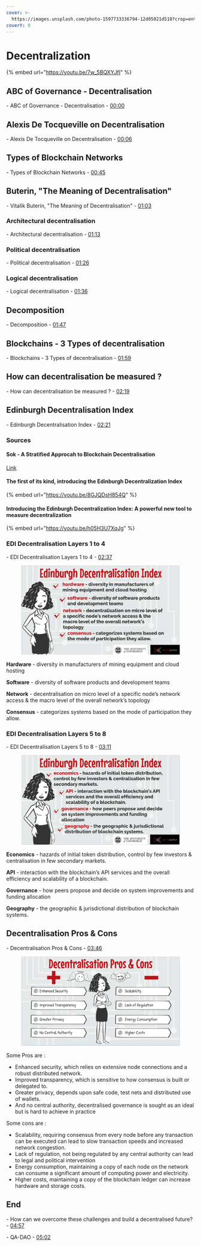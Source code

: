 ```yaml
---
cover: >-
  https://images.unsplash.com/photo-1597733336794-12d05021d510?crop=entropy&cs=tinysrgb&fm=jpg&ixid=MnwxOTcwMjR8MHwxfHNlYXJjaHwyfHxuZXR3b3JrfGVufDB8fHx8MTY1OTkxMjU3Nw&ixlib=rb-1.2.1&q=80
coverY: 0
---
```


# Decentralization

{% embed url="https://youtu.be/7w_5BQXYJfI" %}

## ABC of Governance - Decentralisation

\- ABC of Governance - Decentralisation - [00:00](https://www.youtube.com/watch?v=7w\_5BQXYJfI\&t=0s)&#x20;

## Alexis De Tocqueville on Decentralisation

\- Alexis De Tocqueville on Decentralisation - [00:06](https://www.youtube.com/watch?v=7w\_5BQXYJfI\&t=6s)&#x20;

## Types of Blockchain Networks

\- Types of Blockchain Networks - [00:45](https://www.youtube.com/watch?v=7w\_5BQXYJfI\&t=45s)&#x20;

## Buterin, "The Meaning of Decentralisation"

\- Vitalik Buterin, "The Meaning of Decentralisation" - [01:03](https://www.youtube.com/watch?v=7w\_5BQXYJfI\&t=63s)&#x20;

### Architectural decentralisation

\- Architectural decentralisation - [01:13](https://www.youtube.com/watch?v=7w\_5BQXYJfI\&t=73s)&#x20;

### Political decentralisation

\- Political decentralisation - [01:26](https://www.youtube.com/watch?v=7w\_5BQXYJfI\&t=86s)&#x20;

### Logical decentralisation

\- Logical decentralisation - [01:36](https://www.youtube.com/watch?v=7w\_5BQXYJfI\&t=96s)&#x20;

## Decomposition

\- Decomposition - [01:47](https://www.youtube.com/watch?v=7w\_5BQXYJfI\&t=107s)&#x20;

## Blockchains - 3 Types of decentralisation

\- Blockchains - 3 Types of decentralisation - [01:59](https://www.youtube.com/watch?v=7w\_5BQXYJfI\&t=119s)&#x20;

## How can decentralisation be measured ?

\- How can decentralisation be measured ? - [02:19](https://www.youtube.com/watch?v=7w\_5BQXYJfI\&t=139s)&#x20;

## Edinburgh Decentralisation Index

\- Edinburgh Decentralisation Index - [02:21](https://www.youtube.com/watch?v=7w\_5BQXYJfI\&t=141s)&#x20;

### Sources

#### Sok - A Stratified Approcah to Blockchain Decentralisation

[Link](https://arxiv.org/pdf/2211.01291.pdf)

#### The first of its kind, introducing the Edinburgh Decentralization Index

{% embed url="https://youtu.be/8GJQDsH854Q" %}

#### Introducing the Edinburgh Decentralization Index: A powerful new tool to measure decentralization

{% embed url="https://youtu.be/h05H3U7XqJg" %}

### &#x20;EDI Decentralisation Layers 1 to 4

\- EDI Decentralisation Layers 1 to 4 - [02:37](https://www.youtube.com/watch?v=7w\_5BQXYJfI\&t=157s)&#x20;

<figure><img src="../.gitbook/assets/Screenshot from 2023-06-14 17-25-28.png" alt=""><figcaption></figcaption></figure>

**Hardware** - diversity in manufacturers of mining equipment and cloud hosting

**Software** - diversity of software products and development teams

**Network** - decentralisation on micro level of a specific node’s network access & the macro level of the overall network’s topology

**Consensus** - categorizes systems based on the mode of participation they allow.

### EDI Decentralisation Layers 5 to 8&#x20;

\- EDI Decentralisation Layers 5 to 8 - [03:11](https://www.youtube.com/watch?v=7w\_5BQXYJfI\&t=191s)&#x20;

<figure><img src="../.gitbook/assets/Screenshot from 2023-06-14 17-25-49.png" alt=""><figcaption></figcaption></figure>

**Economics** - hazards of initial token distribution, control by few investors & centralisation in few secondary markets.

**API** - interaction with the blockchain’s API services and the overall efficiency and scalability of a blockchain.

**Governance** - how peers propose and decide on system improvements and funding allocation

**Geography** - the geographic & jurisdictional distribution of blockchain systems.

## Decentralisation Pros & Cons

\- Decentralisation Pros & Cons - [03:46](https://www.youtube.com/watch?v=7w\_5BQXYJfI\&t=226s)&#x20;

<figure><img src="../.gitbook/assets/Screenshot from 2023-06-14 17-27-57.png" alt=""><figcaption></figcaption></figure>

Some Pros are :&#x20;

* Enhanced security, which relies on extensive node connections and a robust distributed network.&#x20;
* Improved transparency, which is sensitive to how consensus is built or delegated to.&#x20;
* Greater privacy, depends upon safe code, test nets and distributed use of wallets.&#x20;
* And no central authority, decentralised governance is sought as an ideal but is hard to achieve in practice

Some cons are :&#x20;

* Scalability, requiring consensus from every node before any transaction can be executed can lead to slow transaction speeds and increased network congestion.&#x20;
* Lack of regulation, not being regulated by any central authority can lead to legal and political intervention&#x20;
* Energy consumption, maintaining a copy of each node on the network can consume a significant amount of computing power and electricity.&#x20;
* Higher costs, maintaining a copy of the blockchain ledger can increase hardware and storage costs.



## End

\- How can we overcome these challenges and build a decentralised future? - [04:57](https://www.youtube.com/watch?v=7w\_5BQXYJfI\&t=297s)&#x20;

\- QA-DAO - [05:02](https://www.youtube.com/watch?v=7w\_5BQXYJfI\&t=302s)
